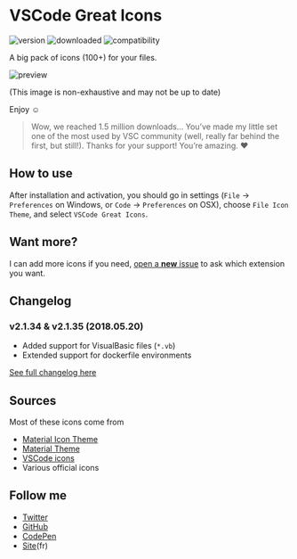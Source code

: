 # VSCode Great Icons

![version](https://img.shields.io/badge/version-2.1.35-brboightgreen.svg?style=flat-square) ![downloaded](https://img.shields.io/badge/downloaded-1.5M-brightgreen.svg?style=flat-square) ![compatibility](https://img.shields.io/badge/compatible-1.20.0+-brightgreen.svg?style=flat-square)

A big pack of icons (100+) for your files.

![preview](https://raw.githubusercontent.com/EmmanuelBeziat/vscode-great-icons/icons-test/icons.jpg)

(This image is non-exhaustive and may not be up to date)

Enjoy ☺

> Wow, we reached 1.5 million downloads… You’ve made my little set one of the most used by VSC community (well, really far behind the first, but still!). Thanks for your support! You’re amazing. ♥

## How to use

After installation and activation, you should go in settings (`File` → `Preferences` on Windows, or `Code` → `Preferences` on OSX), choose `File Icon Theme`, and select `VSCode Great Icons`.

## Want more?

I can add more icons if you need, [open a **new** issue](https://github.com/EmmanuelBeziat/vscode-great-icons/issues) to ask which extension you want.

## Changelog

### v2.1.34 & v2.1.35 (2018.05.20)

* Added support for VisualBasic files (`*.vb`)
* Extended support for dockerfile environments

[See full changelog here](https://github.com/EmmanuelBeziat/vscode-great-icons/blob/master/CHANGELOG.md)

## Sources

Most of these icons come from

* [Material Icon Theme](https://github.com/PKief/vscode-extension-material-icon-theme)
* [Material Theme](https://github.com/equinusocio/material-theme)
* [VSCode icons](https://github.com/robertohuertasm/vscode-icons)
* Various official icons

## Follow me

* [Twitter](https://twitter.com/EmmanuelBeziat)
* [GitHub](https://github.com/EmmanuelBeziat)
* [CodePen](http://codepen.io/EmmanuelBeziat)
* [Site](https://www.emmanuelbeziat.com)(fr)

